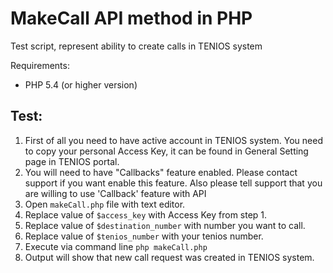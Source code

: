 # MakeCall API method in PHP

Test script, represent ability to create calls in TENIOS system

Requirements:
- PHP 5.4 (or higher version)

## Test:
1. First of all you need to have active account in TENIOS system. You need to copy your personal Access Key, it can be found in General Setting page in TENIOS portal.
2. You will need to have "Callbacks" feature enabled. Please contact support if you want enable this feature. Also please tell support that you are willing to use 'Callback' feature with API
3. Open `makeCall.php` file with text editor.
4. Replace value of ``$access_key`` with Access Key from step 1.
5. Replace value of ``$destination_number`` with number you want to call.
6. Replace value of ``$tenios_number`` with your tenios number.
7. Execute via command line ``php makeCall.php``
8. Output will show that new call request was created in TENIOS system.